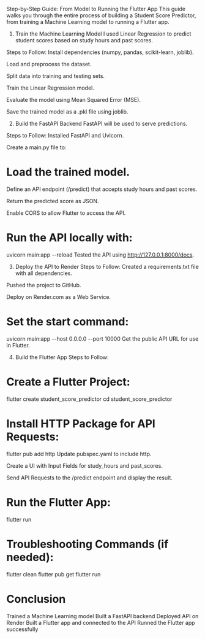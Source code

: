 Step-by-Step Guide: From Model to Running the Flutter App
This guide walks you through the entire process of building a Student Score Predictor, from training a Machine Learning model to running a Flutter app.

1. Train the Machine Learning Model
I used Linear Regression to predict student scores based on study hours and past scores.

Steps to Follow:
Install dependencies (numpy, pandas, scikit-learn, joblib).

Load and preprocess the dataset.

Split data into training and testing sets.

Train the Linear Regression model.

Evaluate the model using Mean Squared Error (MSE).

Save the trained model as a .pkl file using joblib.

2. Build the FastAPI Backend
FastAPI will be used to serve predictions.

Steps to Follow:
Installed FastAPI and Uvicorn.

Create a main.py file to:

# Load the trained model.

Define an API endpoint (/predict) that accepts study hours and past scores.

Return the predicted score as JSON.

Enable CORS to allow Flutter to access the API.

# Run the API locally with:
uvicorn main:app --reload
Tested the API using http://127.0.0.1:8000/docs.

3. Deploy the API to Render
Steps to Follow:
Created a requirements.txt file with all dependencies.

Pushed the project to GitHub.

Deploy on Render.com as a Web Service.

# Set the start command:
uvicorn main:app --host 0.0.0.0 --port 10000
Get the public API URL for use in Flutter.

4. Build the Flutter App
Steps to Follow:
# Create a Flutter Project:
flutter create student_score_predictor
cd student_score_predictor

# Install HTTP Package for API Requests:
flutter pub add http
Update pubspec.yaml to include http.

Create a UI with Input Fields for study_hours and past_scores.

Send API Requests to the /predict endpoint and display the result.

# Run the Flutter App:
flutter run

# Troubleshooting Commands (if needed):
flutter clean
flutter pub get
flutter run

# Conclusion
 Trained a Machine Learning model
 Built a FastAPI backend
 Deployed API on Render
 Built a Flutter app and connected to the API
 Runned the Flutter app successfully
